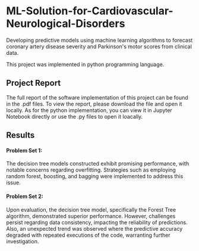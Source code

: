 # ML-Solution-for-Cardiovascular-Neurological-Disorders
Developing predictive models using machine learning algorithms to forecast coronary artery disease severity and Parkinson's motor scores from clinical data.

This project was implemented in python programming language.

## Project Report
The full report of the software implementation of this project can be found in the .pdf files. To view the report, please download the file and open it locally. As for the python implementation, you can view it in Jupyter Notebook directly or use the .py files to open it loacally.

## Results

#### Problem Set 1:
The decision tree models constructed exhibit promising performance, with notable concerns regarding overfitting. Strategies such as employing random forest, boosting, and bagging were implemented to address this issue.

#### Problem Set 2:
Upon evaluation, the decision tree model, specifically the Forest Tree algorithm, demonstrated superior performance. However, challenges persist regarding data consistency, impacting the reliability of predictions. Also, an unexpected trend was observed where the predictive accuracy degraded with repeated executions of the code, warranting further investigation.
